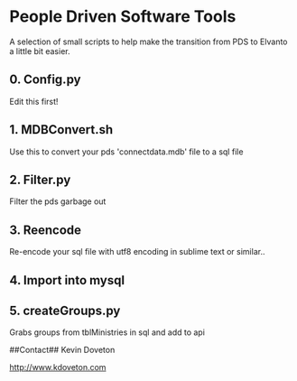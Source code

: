 # People Driven Software Tools
A selection of small scripts to help make the transition from PDS to Elvanto a little bit easier.

## 0. Config.py
Edit this first!

## 1. MDBConvert.sh
Use this to convert your pds 'connectdata.mdb' file to a sql file

## 2. Filter.py
Filter the pds garbage out

## 3. Reencode
Re-encode your sql file with utf8 encoding in sublime text or similar..

## 4. Import into mysql

## 5. createGroups.py
Grabs groups from tblMinistries in sql and add to api




##Contact##
Kevin Doveton

http://www.kdoveton.com